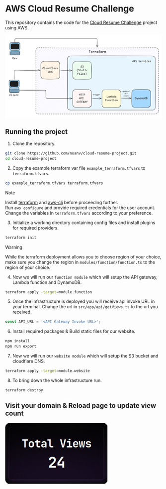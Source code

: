 # AWS Cloud Resume Challenge

This repository contains the code for the [Cloud Resume Challenge](https://cloudresumechallenge.dev/docs/the-challenge/aws/) project using AWS.

![Architecture](./assets/diagram.png)

## Running the project

1. Clone the repository.

```bash
git clone https://github.com/nuanv/cloud-resume-project.git
cd cloud-resume-project
```

2. Copy the example terraform var file `example_terraform.tfvars` to `terraform.tfvars`.

```bash
cp example_terraform.tfvars terraform.tfvars
```

> [!NOTE]
> Install [terraform](https://developer.hashicorp.com/terraform/tutorials/aws-get-started/install-cli) and [aws-cli](https://aws.amazon.com/cli/) before proceeding further. </br>
> Run `aws configure` and provide required credentials for the user account. </br>
> Change the variables in `terraform.tfvars` according to your preference.

3. Initialize a working directory containing config files and install plugins for required providers.

```bash
terraform init
```

> [!WARNING]
> While the terraform deployment allows you to choose region of your choice, make sure you change the region in `modules/function/function.ts` to the region of your choice.

4. Now we will run our `function module` which will setup the API gateway, Lambda function and DynamoDB.

```bash
terraform apply -target=module.function
```
5. Once the infrastructure is deployed you will receive api invoke URL in your terminal. Change the url in `src/app/api/getViews.ts` to the url you received.

```ts
const API_URL = '<API Gateway Invoke URL>';
```

6. Install required packages & Build static files for our website.

```bash
npm install
npm run export
```

7. Now we will run our `website module` which will setup the S3 bucket and cloudflare DNS.

```bash
terraform apply -target=module.website
```

8. To bring down the whole infrastructure run.

```bash
terraform destroy
```

## Visit your domain & Reload page to update view count
![Count](./assets/counter.gif)

